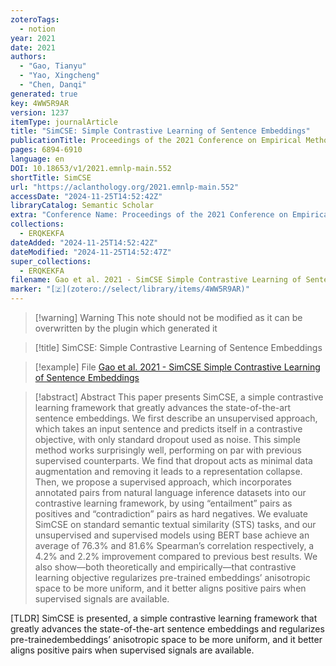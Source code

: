 ```yaml
---
zoteroTags:
  - notion
year: 2021
date: 2021
authors:
  - "Gao, Tianyu"
  - "Yao, Xingcheng"
  - "Chen, Danqi"
generated: true
key: 4WW5R9AR
version: 1237
itemType: journalArticle
title: "SimCSE: Simple Contrastive Learning of Sentence Embeddings"
publicationTitle: Proceedings of the 2021 Conference on Empirical Methods in Natural Language Processing
pages: 6894-6910
language: en
DOI: 10.18653/v1/2021.emnlp-main.552
shortTitle: SimCSE
url: "https://aclanthology.org/2021.emnlp-main.552"
accessDate: "2024-11-25T14:52:42Z"
libraryCatalog: Semantic Scholar
extra: "Conference Name: Proceedings of the 2021 Conference on Empirical Methods in Natural Language Processing Place: Online and Punta Cana, Dominican Republic Publisher: Association for Computational Linguistics"
collections:
  - ERQKEKFA
dateAdded: "2024-11-25T14:52:42Z"
dateModified: "2024-11-25T14:52:47Z"
super_collections:
  - ERQKEKFA
filename: Gao et al. 2021 - SimCSE Simple Contrastive Learning of Sentence Embeddings
marker: "[🇿](zotero://select/library/items/4WW5R9AR)"
---
```


>[!warning] Warning
> This note should not be modified as it can be overwritten by the plugin which generated it

> [!title] SimCSE: Simple Contrastive Learning of Sentence Embeddings

> [!example] File
> [Gao et al. 2021 - SimCSE Simple Contrastive Learning of Sentence Embeddings](Gao%20et%20al.%202021%20-%20SimCSE%20Simple%20Contrastive%20Learning%20of%20Sentence%20Embeddings.pdf)

> [!abstract] Abstract
> This paper presents SimCSE, a simple contrastive learning framework that greatly advances the state-of-the-art sentence embeddings. We first describe an unsupervised approach, which takes an input sentence and predicts itself in a contrastive objective, with only standard dropout used as noise. This simple method works surprisingly well, performing on par with previous supervised counterparts. We find that dropout acts as minimal data augmentation and removing it leads to a representation collapse. Then, we propose a supervised approach, which incorporates annotated pairs from natural language inference datasets into our contrastive learning framework, by using “entailment” pairs as positives and “contradiction” pairs as hard negatives. We evaluate SimCSE on standard semantic textual similarity (STS) tasks, and our unsupervised and supervised models using BERT base achieve an average of 76.3% and 81.6% Spearman’s correlation respectively, a 4.2% and 2.2% improvement compared to previous best results. We also show—both theoretically and empirically—that contrastive learning objective regularizes pre-trained embeddings’ anisotropic space to be more uniform, and it better aligns positive pairs when supervised signals are available.

[TLDR] SimCSE is presented, a simple contrastive learning framework that greatly advances the state-of-the-art sentence embeddings and regularizes pre-trainedembeddings’ anisotropic space to be more uniform, and it better aligns positive pairs when supervised signals are available.

